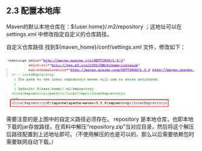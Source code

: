 ## 2.3 配置本地库

Maven的默认本地仓库在：${user.home}/.m2/repository ；这地址可以在settings.xml 中修改指定自定义的仓库路径。

自定义仓库路径
找到${maven_home}/conf/settings.xml 文件，修改如下：

![解压文件](images/peizhibendicangku.png)  

需要注意的是上图中的自定义路径必须存在。
repository 是本地仓库，也即本地下载的jar存放路径，在资料中解压“repository.zip”当对应目录，然后将这个解压后路径配置到上述地址即可。（不使用解压的也是可以的，那么以后需要依赖包时需要联网自动下载。）
